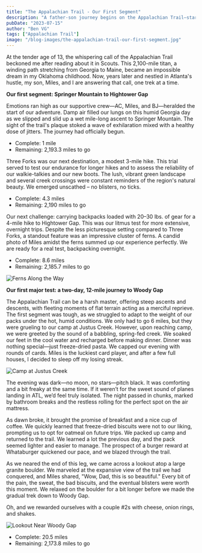 ```yaml
---
title: "The Appalachian Trail - Our First Segment"
description: "A father-son journey begins on the Appalachian Trail—starting with 20 miles of lessons, laughter, and a love for the woods."
pubDate: "2023-07-15"
author: "Ben VG"
tags: ["Appalachian Trail"]
image: "/blog-images/the-appalachian-trail-our-first-segment.jpg"
---
```


At the tender age of 13, the whispering call of the Appalachian Trail beckoned me after reading about it in Scouts. This 2,100-mile titan, a winding path stretching from Georgia to Maine, became an impossible dream in my Oklahoma childhood. Now, years later and nestled in Atlanta's hustle, my son, Miles, and I are answering that call, one trek at a time.

**Our first segment: Springer Mountain to Hightower Gap**

Emotions ran high as our supportive crew—AC, Miles, and BJ—heralded the start of our adventure. Damp air filled our lungs on this humid Georgia day as we slipped and slid up a wet mile-long ascent to Springer Mountain. The sight of the trail's plaque stoked a wave of exhilaration mixed with a healthy dose of jitters. The journey had officially begun.

- Complete: 1 mile  
- Remaining: 2,193.3 miles to go

Three Forks was our next destination, a modest 3-mile hike. This trial served to test our endurance for longer hikes and to assess the reliability of our walkie-talkies and our new boots. The lush, vibrant green landscape and several creek crossings were constant reminders of the region's natural beauty. We emerged unscathed – no blisters, no ticks.

- Complete: 4.3 miles  
- Remaining: 2,190 miles to go

Our next challenge: carrying backpacks loaded with 20–30 lbs. of gear for a 4-mile hike to Hightower Gap. This was our litmus test for more extensive, overnight trips. Despite the less picturesque setting compared to Three Forks, a standout feature was an impressive cluster of ferns. A candid photo of Miles amidst the ferns summed up our experience perfectly. We are ready for a real test, backpacking overnight.

- Complete: 8.6 miles  
- Remaining: 2,185.7 miles to go

![Ferns Along the Way](/blog-images/ferns-long-the-way.jpg)

**Our first major test: a two-day, 12-mile journey to Woody Gap**

The Appalachian Trail can be a harsh master, offering steep ascents and descents, with fleeting moments of flat terrain acting as a merciful reprieve. The first segment was tough, as we struggled to adapt to the weight of our packs under the hot, humid conditions. We only had to go 6 miles, but they were grueling to our camp at Justus Creek. However, upon reaching camp, we were greeted by the sound of a babbling, spring-fed creek. We soaked our feet in the cool water and recharged before making dinner. Dinner was nothing special—just freeze-dried pasta. We capped our evening with rounds of cards. Miles is the luckiest card player, and after a few full houses, I decided to sleep off my losing streak.

![Camp at Justus Creek](/blog-images/camp-at-justus-creek.jpg)

The evening was dark—no moon, no stars—pitch black. It was comforting and a bit freaky at the same time. If it weren’t for the sweet sound of planes landing in ATL, we’d feel truly isolated. The night passed in chunks, marked by bathroom breaks and the restless rolling for the perfect spot on the air mattress.

As dawn broke, it brought the promise of breakfast and a nice cup of coffee. We quickly learned that freeze-dried biscuits were not to our liking, prompting us to opt for oatmeal on future trips. We packed up camp and returned to the trail. We learned a lot the previous day, and the pack seemed lighter and easier to manage. The prospect of a burger reward at Whataburger quickened our pace, and we blazed through the trail.

As we neared the end of this leg, we came across a lookout atop a large granite boulder. We marveled at the expansive view of the trail we had conquered, and Miles shared, "Wow, Dad, this is so beautiful." Every bit of the pain, the sweat, the bad biscuits, and the eventual blisters were worth this moment. We relaxed on the boulder for a bit longer before we made the gradual trek down to Woody Gap.

Oh, and we rewarded ourselves with a couple #2s with cheese, onion rings, and shakes.

![Lookout Near Woody Gap](/blog-images/lookout-near-woody-gap.jpg)

- Complete: 20.5 miles  
- Remaining: 2,173.8 miles to go
